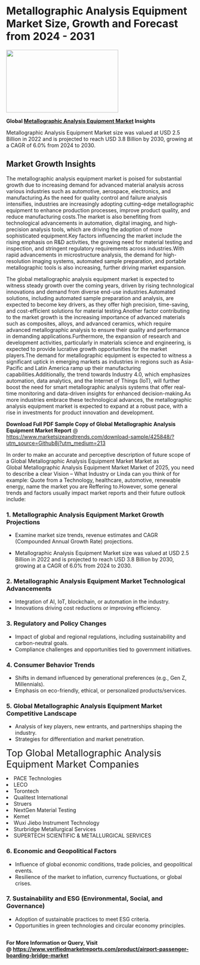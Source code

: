 <H1>Metallographic Analysis Equipment Market Size, Growth and Forecast from 2024 - 2031</H1><img class="aligncenter size-medium wp-image-584254" src="https://thirdeyenews.in/wp-content/uploads/2024/09/Global-Market-Research-300x168.jpeg" alt="" width="300" height="168" /><p><strong>Global&nbsp;<a href="https://www.marketsizeandtrends.com/download-sample/425848/?utm_source=Github8j?utm_medium=213">Metallographic Analysis Equipment Market</a> Insights</strong></p><p>Metallographic Analysis Equipment Market size was valued at USD 2.5 Billion in 2022 and is projected to reach USD 3.8 Billion by 2030, growing at a CAGR of 6.0% from 2024 to 2030.</p><p><h2>Market Growth Insights</h2> <p>The metallographic analysis equipment market is poised for substantial growth due to increasing demand for advanced material analysis across various industries such as automotive, aerospace, electronics, and manufacturing.As the need for quality control and failure analysis intensifies, industries are increasingly adopting cutting-edge metallographic equipment to enhance production processes, improve product quality, and reduce manufacturing costs.The market is also benefiting from technological advancements in automation, digital imaging, and high-precision analysis tools, which are driving the adoption of more sophisticated equipment.Key factors influencing the market include the rising emphasis on R&D activities, the growing need for material testing and inspection, and stringent regulatory requirements across industries.With rapid advancements in microstructure analysis, the demand for high-resolution imaging systems, automated sample preparation, and portable metallographic tools is also increasing, further driving market expansion.</p> <p>The global metallographic analysis equipment market is expected to witness steady growth over the coming years, driven by rising technological innovations and demand from diverse end-use industries.Automated solutions, including automated sample preparation and analysis, are expected to become key drivers, as they offer high precision, time-saving, and cost-efficient solutions for material testing.Another factor contributing to the market growth is the increasing importance of advanced materials such as composites, alloys, and advanced ceramics, which require advanced metallographic analysis to ensure their quality and performance in demanding applications.Furthermore, the expansion of research and development activities, particularly in materials science and engineering, is expected to provide lucrative growth opportunities for the market players.The demand for metallographic equipment is expected to witness a significant uptick in emerging markets as industries in regions such as Asia-Pacific and Latin America ramp up their manufacturing capabilities.Additionally, the trend towards Industry 4.0, which emphasizes automation, data analytics, and the Internet of Things (IoT), will further boost the need for smart metallographic analysis systems that offer real-time monitoring and data-driven insights for enhanced decision-making.As more industries embrace these technological advances, the metallographic analysis equipment market is expected to expand at a robust pace, with a rise in investments for product innovation and development.<p><span class=""><strong>Download Full PDF Sample Copy of Global Metallographic Analysis Equipment Market Report</strong> @ <a href="https://www.marketsizeandtrends.com/download-sample/425848/?utm_source=Github8j?utm_medium=213" target="_blank">https://www.marketsizeandtrends.com/download-sample/425848/?utm_source=Github8j?utm_medium=213</a></span></p><p>In order to make an accurate and perceptive description of future scope of a Global&nbsp;Metallographic Analysis Equipment Market Market as Global&nbsp;Metallographic Analysis Equipment Market Market of 2025, you need to describe a clear Vision &ndash; What Industry or Linda can you think of for example: Quote from a Technology, healthcare, automotive, renewable energy, name the market you are Reffering to.However, some general trends and factors usually impact market reports and their future outlook include:</p><h3>1.&nbsp;<strong>Metallographic Analysis Equipment Market Growth Projections</strong></h3><ul><li>Examine market size trends, revenue estimates and CAGR (Compounded Annual Growth Rate) projections.</li><li><p>Metallographic Analysis Equipment Market size was valued at USD 2.5 Billion in 2022 and is projected to reach USD 3.8 Billion by 2030, growing at a CAGR of 6.0% from 2024 to 2030.</p></li></ul><h3>2.&nbsp;<strong>Metallographic Analysis Equipment Market Technological Advancements</strong></h3><ul><li>Integration of AI, IoT, blockchain, or automation in the industry.</li><li>Innovations driving cost reductions or improving efficiency.</li></ul><h3>3.&nbsp;<strong>Regulatory and Policy Changes</strong></h3><ul><li>Impact of global and regional regulations, including sustainability and carbon-neutral goals.</li><li>Compliance challenges and opportunities tied to government initiatives.</li></ul><h3>4.&nbsp;<strong>Consumer Behavior Trends</strong></h3><ul><li>Shifts in demand influenced by generational preferences (e.g., Gen Z, Millennials).</li><li>Emphasis on eco-friendly, ethical, or personalized products/services.</li></ul><h3>5.&nbsp;<strong>Global Metallographic Analysis Equipment Market Competitive Landscape</strong></h3><ul><li>Analysis of key players, new entrants, and partnerships shaping the industry.</li><li>Strategies for differentiation and market penetration.</li></ul><p data-pm-slice="1 1 []"><span style="color: inherit; font-family: inherit; font-size: 25px;">Top Global Metallographic Analysis Equipment Market Companies</span></p><div class="" data-test-id=""><p><li>PACE Technologies</li><li> LECO</li><li> Torontech</li><li> Qualitest International</li><li> Struers</li><li> NextGen Material Testing</li><li> Kemet</li><li> Wuxi Jiebo Instrument Technology</li><li> Sturbridge Metallurgical Services</li><li> SUPERTECH SCIENTIFIC & METALLURGICAL SERVICES</li></p></div><h3>6.&nbsp;<strong>Economic and Geopolitical Factors</strong></h3><ul><li>Influence of global economic conditions, trade policies, and geopolitical events.</li><li>Resilience of the market to inflation, currency fluctuations, or global crises.</li></ul><h3>7.&nbsp;<strong>Sustainability and ESG (Environmental, Social, and Governance)</strong></h3><ul><li>Adoption of sustainable practices to meet ESG criteria.</li><li>Opportunities in green technologies and circular economy principles.</li></ul><h2><strong style="font-size: 14px;">For More Information or Query, Visit @&nbsp;</strong><a style="background-color: #ffffff; font-size: 14px;" href="https://www.marketsizeandtrends.com/report/metallographic-analysis-equipment-market/" target="_blank">https://www.verifiedmarketreports.com/product/airport-passenger-boarding-bridge-market</a></h2>